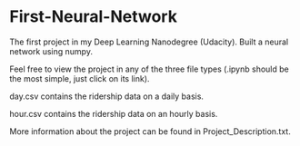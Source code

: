 # First-Neural-Network
The first project in my Deep Learning Nanodegree (Udacity). Built a neural network using numpy.

Feel free to view the project in any of the three file types (.ipynb should be the most simple, just click on its link).

day.csv contains the ridership data on a daily basis.

hour.csv contains the ridership data on an hourly basis.


More information about the project can be found in Project_Description.txt.
